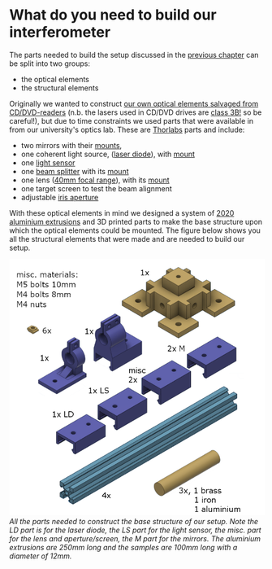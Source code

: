 # What do you need to build our interferometer

The parts needed to build the setup discussed in the [previous chapter](./builid_start.md) can be split into two groups:
- the optical elements
- the structural elements

Originally we wanted to construct [our own optical elements salvaged from CD/DVD-readers](https://engineering.stackexchange.com/questions/2610/building-laser-interferometer-from-cd-dvd-drives-parts) (n.b. the lasers used in CD/DVD drives are [class 3B!](https://en.wikipedia.org/wiki/Laser_safety#Class_3R) so be careful!), but due to time constraints we used parts that were available in from our university's optics lab. These are [Thorlabs](https://www.thorlabs.com/) parts and include:
- two mirrors with their [mounts](https://www.thorlabs.com/thorproduct.cfm?partnumber=KM100T),
- one coherent light source, ([laser diode](https://www.thorlabs.com/thorproduct.cfm?partnumber=CPS635R)), with [mount](https://www.thorlabs.com/thorproduct.cfm?partnumber=KM100V)
- one [light sensor](https://www.thorlabs.com/thorproduct.cfm?partnumber=PDA36A-EC)
- one [beam splitter](https://www.thorlabs.com/thorproduct.cfm?partnumber=BS025) with its [mount](https://www.thorlabs.com/thorproduct.cfm?partnumber=CM1-DCH)
- one lens ([40mm focal range](https://www.thorlabs.com/thorproduct.cfm?partnumber=LA4306-B)), with its [mount](https://www.thorlabs.com/newgrouppage9.cfm?objectgroup_id=1433&pn=LMR1/M#9543)
- one target screen to test the beam alignment
- adjustable [iris aperture](https://www.thorlabs.com/thorproduct.cfm?partnumber=ID25/M)

With these optical elements in mind we designed a system of [2020 aluminium extrusions](https://nl.aliexpress.com/item/32870579280.html) and 3D printed parts to make the base structure upon which the optical elements could be mounted. The figure below shows you all the structural elements that were made and are needed to build our setup.

![Alt text](../images/lego_inventory.png)
*All the parts needed to construct the base structure of our setup. Note the LD part is for the laser diode, the LS part for the light sensor, the misc. part for the lens and aperture/screen, the M part for the mirrors. The aluminium extrusions are 250mm long and the samples are 100mm long with a diameter of 12mm.*
